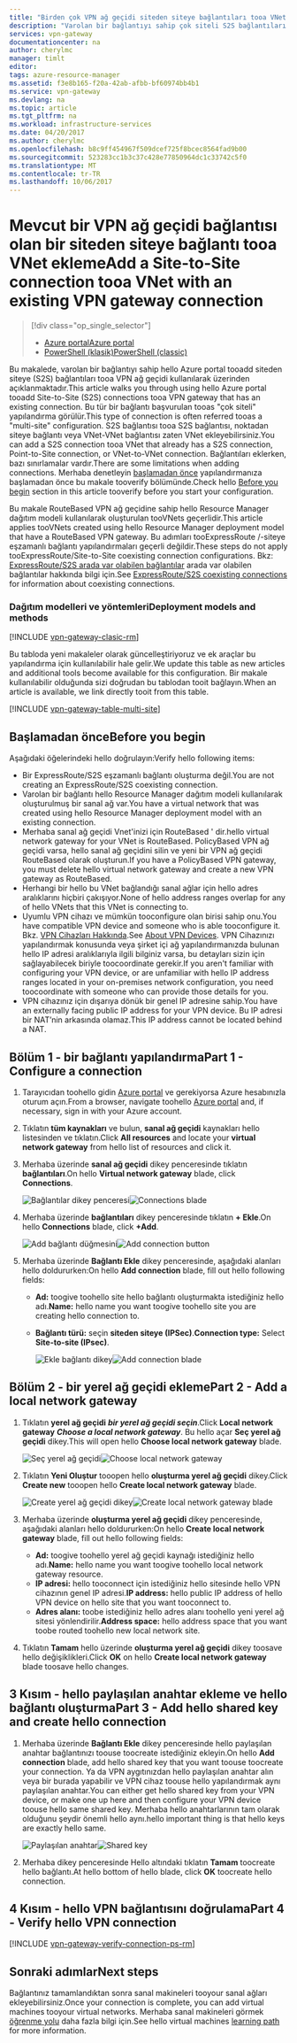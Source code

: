 ```yaml
---
title: "Birden çok VPN ağ geçidi siteden siteye bağlantıları tooa VNet ekleyin: Azure Portal: Resource Manager | Microsoft Docs"
description: "Varolan bir bağlantıyı sahip çok siteli S2S bağlantıları tooa VPN ağ geçidi Ekle"
services: vpn-gateway
documentationcenter: na
author: cherylmc
manager: timlt
editor: 
tags: azure-resource-manager
ms.assetid: f3e8b165-f20a-42ab-afbb-bf60974bb4b1
ms.service: vpn-gateway
ms.devlang: na
ms.topic: article
ms.tgt_pltfrm: na
ms.workload: infrastructure-services
ms.date: 04/20/2017
ms.author: cherylmc
ms.openlocfilehash: b8c9ff454967f509dcef725f8bcec8564fad9b00
ms.sourcegitcommit: 523283cc1b3c37c428e77850964dc1c33742c5f0
ms.translationtype: MT
ms.contentlocale: tr-TR
ms.lasthandoff: 10/06/2017
---
```

# <a name="add-a-site-to-site-connection-tooa-vnet-with-an-existing-vpn-gateway-connection"></a><span data-ttu-id="e8183-103">Mevcut bir VPN ağ geçidi bağlantısı olan bir siteden siteye bağlantı tooa VNet ekleme</span><span class="sxs-lookup"><span data-stu-id="e8183-103">Add a Site-to-Site connection tooa VNet with an existing VPN gateway connection</span></span>

> [!div class="op_single_selector"]
> * [<span data-ttu-id="e8183-104">Azure portal</span><span class="sxs-lookup"><span data-stu-id="e8183-104">Azure portal</span></span>](vpn-gateway-howto-multi-site-to-site-resource-manager-portal.md)
> * [<span data-ttu-id="e8183-105">PowerShell (klasik)</span><span class="sxs-lookup"><span data-stu-id="e8183-105">PowerShell (classic)</span></span>](vpn-gateway-multi-site.md)
>
> 

<span data-ttu-id="e8183-106">Bu makalede, varolan bir bağlantıyı sahip hello Azure portal tooadd siteden siteye (S2S) bağlantıları tooa VPN ağ geçidi kullanılarak üzerinden açıklanmaktadır.</span><span class="sxs-lookup"><span data-stu-id="e8183-106">This article walks you through using hello Azure portal tooadd Site-to-Site (S2S) connections tooa VPN gateway that has an existing connection.</span></span> <span data-ttu-id="e8183-107">Bu tür bir bağlantı başvurulan tooas "çok siteli" yapılandırma görülür.</span><span class="sxs-lookup"><span data-stu-id="e8183-107">This type of connection is often referred tooas a "multi-site" configuration.</span></span> <span data-ttu-id="e8183-108">S2S bağlantısı tooa S2S bağlantısı, noktadan siteye bağlantı veya VNet-VNet bağlantısı zaten VNet ekleyebilirsiniz.</span><span class="sxs-lookup"><span data-stu-id="e8183-108">You can add a S2S connection tooa VNet that already has a S2S connection, Point-to-Site connection, or VNet-to-VNet connection.</span></span> <span data-ttu-id="e8183-109">Bağlantıları eklerken, bazı sınırlamalar vardır.</span><span class="sxs-lookup"><span data-stu-id="e8183-109">There are some limitations when adding connections.</span></span> <span data-ttu-id="e8183-110">Merhaba denetleyin [başlamadan önce](#before) yapılandırmanıza başlamadan önce bu makale tooverify bölümünde.</span><span class="sxs-lookup"><span data-stu-id="e8183-110">Check hello [Before you begin](#before) section in this article tooverify before you start your configuration.</span></span> 

<span data-ttu-id="e8183-111">Bu makale RouteBased VPN ağ geçidine sahip hello Resource Manager dağıtım modeli kullanılarak oluşturulan tooVNets geçerlidir.</span><span class="sxs-lookup"><span data-stu-id="e8183-111">This article applies tooVNets created using hello Resource Manager deployment model that have a RouteBased VPN gateway.</span></span> <span data-ttu-id="e8183-112">Bu adımları tooExpressRoute /-siteye eşzamanlı bağlantı yapılandırmaları geçerli değildir.</span><span class="sxs-lookup"><span data-stu-id="e8183-112">These steps do not apply tooExpressRoute/Site-to-Site coexisting connection configurations.</span></span> <span data-ttu-id="e8183-113">Bkz: [ExpressRoute/S2S arada var olabilen bağlantılar](../expressroute/expressroute-howto-coexist-resource-manager.md) arada var olabilen bağlantılar hakkında bilgi için.</span><span class="sxs-lookup"><span data-stu-id="e8183-113">See [ExpressRoute/S2S coexisting connections](../expressroute/expressroute-howto-coexist-resource-manager.md) for information about coexisting connections.</span></span>

### <a name="deployment-models-and-methods"></a><span data-ttu-id="e8183-114">Dağıtım modelleri ve yöntemleri</span><span class="sxs-lookup"><span data-stu-id="e8183-114">Deployment models and methods</span></span>
[!INCLUDE [vpn-gateway-clasic-rm](../../includes/vpn-gateway-classic-rm-include.md)]

<span data-ttu-id="e8183-115">Bu tabloda yeni makaleler olarak güncelleştiriyoruz ve ek araçlar bu yapılandırma için kullanılabilir hale gelir.</span><span class="sxs-lookup"><span data-stu-id="e8183-115">We update this table as new articles and additional tools become available for this configuration.</span></span> <span data-ttu-id="e8183-116">Bir makale kullanılabilir olduğunda sizi doğrudan bu tablodan tooit bağlayın.</span><span class="sxs-lookup"><span data-stu-id="e8183-116">When an article is available, we link directly tooit from this table.</span></span>

[!INCLUDE [vpn-gateway-table-multi-site](../../includes/vpn-gateway-table-multisite-include.md)]

## <span data-ttu-id="e8183-117"><a name="before"></a>Başlamadan önce</span><span class="sxs-lookup"><span data-stu-id="e8183-117"><a name="before"></a>Before you begin</span></span>
<span data-ttu-id="e8183-118">Aşağıdaki öğelerindeki hello doğrulayın:</span><span class="sxs-lookup"><span data-stu-id="e8183-118">Verify hello following items:</span></span>

* <span data-ttu-id="e8183-119">Bir ExpressRoute/S2S eşzamanlı bağlantı oluşturma değil.</span><span class="sxs-lookup"><span data-stu-id="e8183-119">You are not creating an ExpressRoute/S2S coexisting connection.</span></span>
* <span data-ttu-id="e8183-120">Varolan bir bağlantı hello Resource Manager dağıtım modeli kullanılarak oluşturulmuş bir sanal ağ var.</span><span class="sxs-lookup"><span data-stu-id="e8183-120">You have a virtual network that was created using hello Resource Manager deployment model with an existing connection.</span></span>
* <span data-ttu-id="e8183-121">Merhaba sanal ağ geçidi Vnet'inizi için RouteBased ' dir.</span><span class="sxs-lookup"><span data-stu-id="e8183-121">hello virtual network gateway for your VNet is RouteBased.</span></span> <span data-ttu-id="e8183-122">PolicyBased VPN ağ geçidi varsa, hello sanal ağ geçidini silin ve yeni bir VPN ağ geçidi RouteBased olarak oluşturun.</span><span class="sxs-lookup"><span data-stu-id="e8183-122">If you have a PolicyBased VPN gateway, you must delete hello virtual network gateway and create a new VPN gateway as RouteBased.</span></span>
* <span data-ttu-id="e8183-123">Herhangi bir hello bu VNet bağlandığı sanal ağlar için hello adres aralıklarını hiçbiri çakışıyor.</span><span class="sxs-lookup"><span data-stu-id="e8183-123">None of hello address ranges overlap for any of hello VNets that this VNet is connecting to.</span></span>
* <span data-ttu-id="e8183-124">Uyumlu VPN cihazı ve mümkün tooconfigure olan birisi sahip onu.</span><span class="sxs-lookup"><span data-stu-id="e8183-124">You have compatible VPN device and someone who is able tooconfigure it.</span></span> <span data-ttu-id="e8183-125">Bkz. [VPN Cihazları Hakkında](vpn-gateway-about-vpn-devices.md).</span><span class="sxs-lookup"><span data-stu-id="e8183-125">See [About VPN Devices](vpn-gateway-about-vpn-devices.md).</span></span> <span data-ttu-id="e8183-126">VPN Cihazınızı yapılandırmak konusunda veya şirket içi ağ yapılandırmanızda bulunan hello IP adresi aralıklarıyla ilgili bilginiz varsa, bu detayları sizin için sağlayabilecek biriyle toocoordinate gerekir.</span><span class="sxs-lookup"><span data-stu-id="e8183-126">If you aren't familiar with configuring your VPN device, or are unfamiliar with hello IP address ranges located in your on-premises network configuration, you need toocoordinate with someone who can provide those details for you.</span></span>
* <span data-ttu-id="e8183-127">VPN cihazınız için dışarıya dönük bir genel IP adresine sahip.</span><span class="sxs-lookup"><span data-stu-id="e8183-127">You have an externally facing public IP address for your VPN device.</span></span> <span data-ttu-id="e8183-128">Bu IP adresi bir NAT’nin arkasında olamaz.</span><span class="sxs-lookup"><span data-stu-id="e8183-128">This IP address cannot be located behind a NAT.</span></span>

## <span data-ttu-id="e8183-129"><a name="part1"></a>Bölüm 1 - bir bağlantı yapılandırma</span><span class="sxs-lookup"><span data-stu-id="e8183-129"><a name="part1"></a>Part 1 - Configure a connection</span></span>
1. <span data-ttu-id="e8183-130">Tarayıcıdan toohello gidin [Azure portal](http://portal.azure.com) ve gerekiyorsa Azure hesabınızla oturum açın.</span><span class="sxs-lookup"><span data-stu-id="e8183-130">From a browser, navigate toohello [Azure portal](http://portal.azure.com) and, if necessary, sign in with your Azure account.</span></span>
2. <span data-ttu-id="e8183-131">Tıklatın **tüm kaynakları** ve bulun, **sanal ağ geçidi** kaynakları hello listesinden ve tıklatın.</span><span class="sxs-lookup"><span data-stu-id="e8183-131">Click **All resources** and locate your **virtual network gateway** from hello list of resources and click it.</span></span>
3. <span data-ttu-id="e8183-132">Merhaba üzerinde **sanal ağ geçidi** dikey penceresinde tıklatın **bağlantıları**.</span><span class="sxs-lookup"><span data-stu-id="e8183-132">On hello **Virtual network gateway** blade, click **Connections**.</span></span>
   
    <span data-ttu-id="e8183-133">![Bağlantılar dikey penceresi](./media/vpn-gateway-howto-multi-site-to-site-resource-manager-portal/connectionsblade.png "Connections blade")</span><span class="sxs-lookup"><span data-stu-id="e8183-133">![Connections blade](./media/vpn-gateway-howto-multi-site-to-site-resource-manager-portal/connectionsblade.png "Connections blade")</span></span><br>
4. <span data-ttu-id="e8183-134">Merhaba üzerinde **bağlantıları** dikey penceresinde tıklatın **+ Ekle**.</span><span class="sxs-lookup"><span data-stu-id="e8183-134">On hello **Connections** blade, click **+Add**.</span></span>
   
    <span data-ttu-id="e8183-135">![Add bağlantı düğmesini](./media/vpn-gateway-howto-multi-site-to-site-resource-manager-portal/addbutton.png "Ekle bağlantı düğmesi")</span><span class="sxs-lookup"><span data-stu-id="e8183-135">![Add connection button](./media/vpn-gateway-howto-multi-site-to-site-resource-manager-portal/addbutton.png "Add connection button")</span></span><br>
5. <span data-ttu-id="e8183-136">Merhaba üzerinde **Bağlantı Ekle** dikey penceresinde, aşağıdaki alanları hello doldururken:</span><span class="sxs-lookup"><span data-stu-id="e8183-136">On hello **Add connection** blade, fill out hello following fields:</span></span>
   
   * <span data-ttu-id="e8183-137">**Ad:** toogive toohello site hello bağlantı oluşturmakta istediğiniz hello adı.</span><span class="sxs-lookup"><span data-stu-id="e8183-137">**Name:** hello name you want toogive toohello site you are creating hello connection to.</span></span>
   * <span data-ttu-id="e8183-138">**Bağlantı türü:** seçin **siteden siteye (IPSec)**.</span><span class="sxs-lookup"><span data-stu-id="e8183-138">**Connection type:** Select **Site-to-site (IPsec)**.</span></span>
     
     <span data-ttu-id="e8183-139">![Ekle bağlantı dikey](./media/vpn-gateway-howto-multi-site-to-site-resource-manager-portal/addconnectionblade.png "Ekle bağlantı dikey")</span><span class="sxs-lookup"><span data-stu-id="e8183-139">![Add connection blade](./media/vpn-gateway-howto-multi-site-to-site-resource-manager-portal/addconnectionblade.png "Add connection blade")</span></span><br>

## <span data-ttu-id="e8183-140"><a name="part2"></a>Bölüm 2 - bir yerel ağ geçidi ekleme</span><span class="sxs-lookup"><span data-stu-id="e8183-140"><a name="part2"></a>Part 2 - Add a local network gateway</span></span>
1. <span data-ttu-id="e8183-141">Tıklatın **yerel ağ geçidi** ***bir yerel ağ geçidi seçin***.</span><span class="sxs-lookup"><span data-stu-id="e8183-141">Click **Local network gateway** ***Choose a local network gateway***.</span></span> <span data-ttu-id="e8183-142">Bu hello açar **Seç yerel ağ geçidi** dikey.</span><span class="sxs-lookup"><span data-stu-id="e8183-142">This will open hello **Choose local network gateway** blade.</span></span>
   
    <span data-ttu-id="e8183-143">![Seç yerel ağ geçidi](./media/vpn-gateway-howto-multi-site-to-site-resource-manager-portal/chooselng.png "Seç yerel ağ geçidi")</span><span class="sxs-lookup"><span data-stu-id="e8183-143">![Choose local network gateway](./media/vpn-gateway-howto-multi-site-to-site-resource-manager-portal/chooselng.png "Choose local network gateway")</span></span><br>
2. <span data-ttu-id="e8183-144">Tıklatın **Yeni Oluştur** tooopen hello **oluşturma yerel ağ geçidi** dikey.</span><span class="sxs-lookup"><span data-stu-id="e8183-144">Click **Create new** tooopen hello **Create local network gateway** blade.</span></span>
   
    <span data-ttu-id="e8183-145">![Create yerel ağ geçidi dikey](./media/vpn-gateway-howto-multi-site-to-site-resource-manager-portal/createlngblade.png "oluşturma yerel ağ geçidi")</span><span class="sxs-lookup"><span data-stu-id="e8183-145">![Create local network gateway blade](./media/vpn-gateway-howto-multi-site-to-site-resource-manager-portal/createlngblade.png "Create local network gateway")</span></span><br>
3. <span data-ttu-id="e8183-146">Merhaba üzerinde **oluşturma yerel ağ geçidi** dikey penceresinde, aşağıdaki alanları hello doldururken:</span><span class="sxs-lookup"><span data-stu-id="e8183-146">On hello **Create local network gateway** blade, fill out hello following fields:</span></span>
   
   * <span data-ttu-id="e8183-147">**Ad:** toogive toohello yerel ağ geçidi kaynağı istediğiniz hello adı.</span><span class="sxs-lookup"><span data-stu-id="e8183-147">**Name:** hello name you want toogive toohello local network gateway resource.</span></span>
   * <span data-ttu-id="e8183-148">**IP adresi:** hello tooconnect için istediğiniz hello sitesinde hello VPN cihazının genel IP adresi.</span><span class="sxs-lookup"><span data-stu-id="e8183-148">**IP address:** hello public IP address of hello VPN device on hello site that you want tooconnect to.</span></span>
   * <span data-ttu-id="e8183-149">**Adres alanı:** toobe istediğiniz hello adres alanı toohello yeni yerel ağ sitesi yönlendirilir.</span><span class="sxs-lookup"><span data-stu-id="e8183-149">**Address space:** hello address space that you want toobe routed toohello new local network site.</span></span>
4. <span data-ttu-id="e8183-150">Tıklatın **Tamam** hello üzerinde **oluşturma yerel ağ geçidi** dikey toosave hello değişiklikleri.</span><span class="sxs-lookup"><span data-stu-id="e8183-150">Click **OK** on hello **Create local network gateway** blade toosave hello changes.</span></span>

## <span data-ttu-id="e8183-151"><a name="part3"></a>3 Kısım - hello paylaşılan anahtar ekleme ve hello bağlantı oluşturma</span><span class="sxs-lookup"><span data-stu-id="e8183-151"><a name="part3"></a>Part 3 - Add hello shared key and create hello connection</span></span>
1. <span data-ttu-id="e8183-152">Merhaba üzerinde **Bağlantı Ekle** dikey penceresinde hello paylaşılan anahtar bağlantınızı toouse toocreate istediğiniz ekleyin.</span><span class="sxs-lookup"><span data-stu-id="e8183-152">On hello **Add connection** blade, add hello shared key that you want toouse toocreate your connection.</span></span> <span data-ttu-id="e8183-153">Ya da VPN aygıtınızdan hello paylaşılan anahtar alın veya bir burada yapabilir ve VPN cihaz toouse hello yapılandırmak aynı paylaşılan anahtar.</span><span class="sxs-lookup"><span data-stu-id="e8183-153">You can either get hello shared key from your VPN device, or make one up here and then configure your VPN device toouse hello same shared key.</span></span> <span data-ttu-id="e8183-154">Merhaba hello anahtarlarının tam olarak olduğunu şeydir önemli hello aynı.</span><span class="sxs-lookup"><span data-stu-id="e8183-154">hello important thing is that hello keys are exactly hello same.</span></span>
   
    <span data-ttu-id="e8183-155">![Paylaşılan anahtar](./media/vpn-gateway-howto-multi-site-to-site-resource-manager-portal/sharedkey.png "Shared key")</span><span class="sxs-lookup"><span data-stu-id="e8183-155">![Shared key](./media/vpn-gateway-howto-multi-site-to-site-resource-manager-portal/sharedkey.png "Shared key")</span></span><br>
2. <span data-ttu-id="e8183-156">Merhaba dikey penceresinde Hello altındaki tıklatın **Tamam** toocreate hello bağlantı.</span><span class="sxs-lookup"><span data-stu-id="e8183-156">At hello bottom of hello blade, click **OK** toocreate hello connection.</span></span>

## <span data-ttu-id="e8183-157"><a name="part4"></a>4 Kısım - hello VPN bağlantısını doğrulama</span><span class="sxs-lookup"><span data-stu-id="e8183-157"><a name="part4"></a>Part 4 - Verify hello VPN connection</span></span>


[!INCLUDE [vpn-gateway-verify-connection-ps-rm](../../includes/vpn-gateway-verify-connection-ps-rm-include.md)]

## <a name="next-steps"></a><span data-ttu-id="e8183-158">Sonraki adımlar</span><span class="sxs-lookup"><span data-stu-id="e8183-158">Next steps</span></span>

<span data-ttu-id="e8183-159">Bağlantınız tamamlandıktan sonra sanal makineleri tooyour sanal ağları ekleyebilirsiniz.</span><span class="sxs-lookup"><span data-stu-id="e8183-159">Once your connection is complete, you can add virtual machines tooyour virtual networks.</span></span> <span data-ttu-id="e8183-160">Merhaba sanal makineleri görmek [öğrenme yolu](https://azure.microsoft.com/documentation/learning-paths/virtual-machines) daha fazla bilgi için.</span><span class="sxs-lookup"><span data-stu-id="e8183-160">See hello virtual machines [learning path](https://azure.microsoft.com/documentation/learning-paths/virtual-machines) for more information.</span></span>
